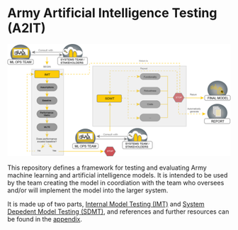 # Army Artificial Intelligence Testing (A2IT)

![Diagram](https://github.com/mlte-team/a2it/blob/060c3cb4faeb4f06737a98c7e5156140e1786a1d/MLTE%20Diagram%20Final.png)

This repository defines a framework for testing and evaluating Army machine learning and artificial intelligence models. It is intended to be used by the team creating the model in coordiation with the team who oversees and/or will implement the model into the larger system.  


It is made up of two parts, [Internal Model Testing (IMT)](framework/0_IMT.md) and [System Depedent Model Testing (SDMT)](framework/1_SDMT.md), and references and further resources can be found in the [appendix](framework/appendix/appendix_index.md).
